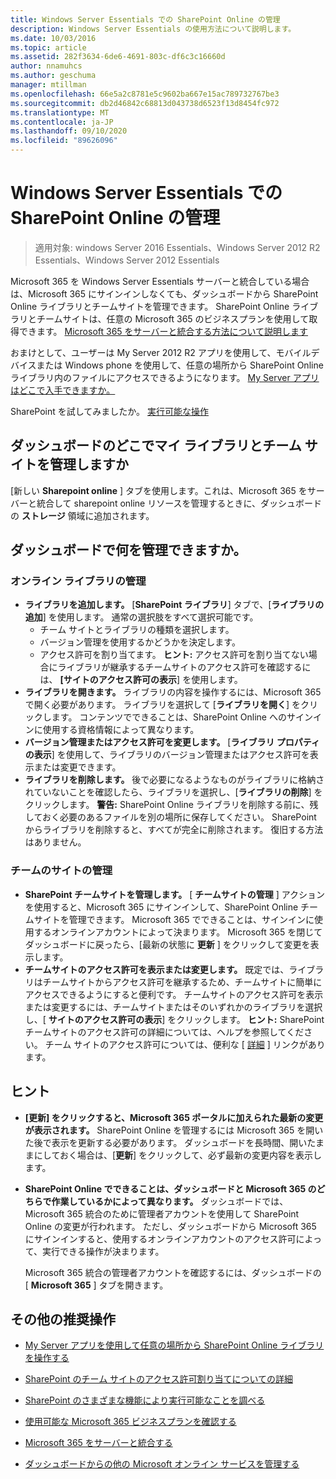 ```yaml
---
title: Windows Server Essentials での SharePoint Online の管理
description: Windows Server Essentials の使用方法について説明します。
ms.date: 10/03/2016
ms.topic: article
ms.assetid: 282f3634-6de6-4691-803c-df6c3c16660d
author: nnamuhcs
ms.author: geschuma
manager: mtillman
ms.openlocfilehash: 66e5a2c8781e5c9602ba667e15ac789732767be3
ms.sourcegitcommit: db2d46842c68813d043738d6523f13d8454fc972
ms.translationtype: MT
ms.contentlocale: ja-JP
ms.lasthandoff: 09/10/2020
ms.locfileid: "89626096"
---
```

# <a name="manage-sharepoint-online-in-windows-server-essentials"></a>Windows Server Essentials での SharePoint Online の管理

>適用対象: windows Server 2016 Essentials、Windows Server 2012 R2 Essentials、Windows Server 2012 Essentials

Microsoft 365 を Windows Server Essentials サーバーと統合している場合は、Microsoft 365 にサインインしなくても、ダッシュボードから SharePoint Online ライブラリとチームサイトを管理できます。 SharePoint Online ライブラリとチームサイトは、任意の Microsoft 365 のビジネスプランを使用して取得できます。 [Microsoft 365 をサーバーと統合する方法について説明します](Manage-Office-365-in-Windows-Server-Essentials.md)

 おまけとして、ユーザーは My Server 2012 R2 アプリを使用して、モバイルデバイスまたは Windows phone を使用して、任意の場所から SharePoint Online ライブラリ内のファイルにアクセスできるようになります。 [My Server アプリはどこで入手できますか。](../use/Use-the-My-Server-App-to-Connect-to-Windows-Server-Essentials.md)

 SharePoint を試してみましたか。 [実行可能な操作](https://office.microsoft.com/office365-sharepoint-online-enterprise-help/get-started-with-sharepoint-2013-HA102772778.aspx)

## <a name="where-on-the-dashboard-will-i-manage-my-libraries-and-team-sites"></a>ダッシュボードのどこでマイ ライブラリとチーム サイトを管理しますか
 [新しい **Sharepoint online** ] タブを使用します。これは、Microsoft 365 をサーバーと統合して sharepoint online リソースを管理するときに、ダッシュボードの **ストレージ** 領域に追加されます。


## <a name="what-can-i-manage-from-the-dashboard"></a>ダッシュボードで何を管理できますか。

### <a name="manage-your-online-libraries"></a>オンライン ライブラリの管理

- **ライブラリを追加します。** [**SharePoint ライブラリ**] タブで、[**ライブラリの追加**] を使用します。 通常の選択肢をすべて選択可能です。
  - チーム サイトとライブラリの種類を選択します。
  - バージョン管理を使用するかどうかを決定します。
  - アクセス許可を割り当てます。
     **ヒント:** アクセス許可を割り当てない場合にライブラリが継承するチームサイトのアクセス許可を確認するには、 **[サイトのアクセス許可の表示**] を使用します。
- **ライブラリを開きます。** ライブラリの内容を操作するには、Microsoft 365 で開く必要があります。 ライブラリを選択して [**ライブラリを開く**] をクリックします。 コンテンツでできることは、SharePoint Online へのサインインに使用する資格情報によって異なります。
- **バージョン管理またはアクセス許可を変更します。** [**ライブラリ プロパティの表示**] を使用して、ライブラリのバージョン管理またはアクセス許可を表示または変更できます。
- **ライブラリを削除します。** 後で必要になるようなものがライブラリに格納されていないことを確認したら、ライブラリを選択し、[**ライブラリの削除**] をクリックします。 **警告:** SharePoint Online ライブラリを削除する前に、残しておく必要のあるファイルを別の場所に保存してください。 SharePoint からライブラリを削除すると、すべてが完全に削除されます。 復旧する方法はありません。

### <a name="manage-your-team-sites"></a>チームのサイトの管理

- **SharePoint チームサイトを管理します。** [ **チームサイトの管理** ] アクションを使用すると、Microsoft 365 にサインインして、SharePoint Online チームサイトを管理できます。 Microsoft 365 でできることは、サインインに使用するオンラインアカウントによって決まります。 Microsoft 365 を閉じてダッシュボードに戻ったら、[最新の状態に **更新** ] をクリックして変更を表示します。
- **チームサイトのアクセス許可を表示または変更します。** 既定では、ライブラリはチームサイトからアクセス許可を継承するため、チームサイトに簡単にアクセスできるようにすると便利です。 チームサイトのアクセス許可を表示または変更するには、チームサイトまたはそのいずれかのライブラリを選択し、[ **サイトのアクセス許可の表示**] をクリックします。 **ヒント:** SharePoint チームサイトのアクセス許可の詳細については、ヘルプを参照してください。 チーム サイトのアクセス許可については、便利な [ [詳細](https://office.microsoft.com/office365-sharepoint-online-enterprise-help/introduction-control-user-access-with-permissions-HA102771919.aspx?CTT=5&origin=HA102771924) ] リンクがあります。

## <a name="tips"></a>ヒント

-   **[更新] をクリックすると、Microsoft 365 ポータルに加えられた最新の変更が表示されます。** SharePoint Online を管理するには Microsoft 365 を開いた後で表示を更新する必要があります。 ダッシュボードを長時間、開いたままにしておく場合は、[**更新**] をクリックして、必ず最新の変更内容を表示します。

-   **SharePoint Online でできることは、ダッシュボードと Microsoft 365 のどちらで作業しているかによって異なります。** ダッシュボードでは、Microsoft 365 統合のために管理者アカウントを使用して SharePoint Online の変更が行われます。 ただし、ダッシュボードから Microsoft 365 にサインインすると、使用するオンラインアカウントのアクセス許可によって、実行できる操作が決まります。

     Microsoft 365 統合の管理者アカウントを確認するには、ダッシュボードの [ **Microsoft 365** ] タブを開きます。

## <a name="other-things-you-might-want-to-do"></a>その他の推奨操作

-   [My Server アプリを使用して任意の場所から SharePoint Online ライブラリを操作する](../use/Use-the-My-Server-App-to-Connect-to-Windows-Server-Essentials.md)

-   [SharePoint のチーム サイトのアクセス許可割り当てについての詳細](https://office.microsoft.com/office365-sharepoint-online-enterprise-help/introduction-control-user-access-with-permissions-HA102771919.aspx?CTT=5&origin=HA102771924)

-   [SharePoint のさまざまな機能により実行可能なことを調べる](https://office.microsoft.com/office365-sharepoint-online-enterprise-help/get-started-with-sharepoint-2013-HA102772778.aspx)

-   [使用可能な Microsoft 365 ビジネスプランを確認する](https://office.microsoft.com/business/compare-office-365-for-business-plans-FX102918419.aspx?CR_CC=200061904&WT.srch=1&WT.mc_ID=PS_bing_O365Comm_what-is-office-365-for_Text)

-   [Microsoft 365 をサーバーと統合する](Manage-Office-365-in-Windows-Server-Essentials.md)

-   [ダッシュボードからの他の Microsoft オンライン サービスを管理する](Manage-Microsoft-Online-Services-in-Windows-Server-Essentials.md)
